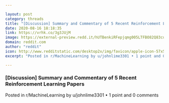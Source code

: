 ```yaml
---

layout: post
category: threads
title: "[Discussion] Summary and Commentary of 5 Recent Reinforcement Learning Papers"
date: 2020-08-16 18:18:35
link: https://vrhk.co/3g3JUjM
image: https://external-preview.redd.it/hUTBenkiRFepjqmg005LTFBO82Q83cuj352yvzvSvhA.jpg?width=480&height=251.308900524&auto=webp&crop=480:251.308900524,smart&s=f85592e300bfa998c3e70a4296a7e4f65052aaec
domain: reddit.com
author: "reddit"
icon: http://www.redditstatic.com/desktop2x/img/favicon/apple-icon-57x57.png
excerpt: "Posted in r/MachineLearning by u/johnlime3301 • 1 point and 0 comments"

---
```


### [Discussion] Summary and Commentary of 5 Recent Reinforcement Learning Papers

Posted in r/MachineLearning by u/johnlime3301 • 1 point and 0 comments